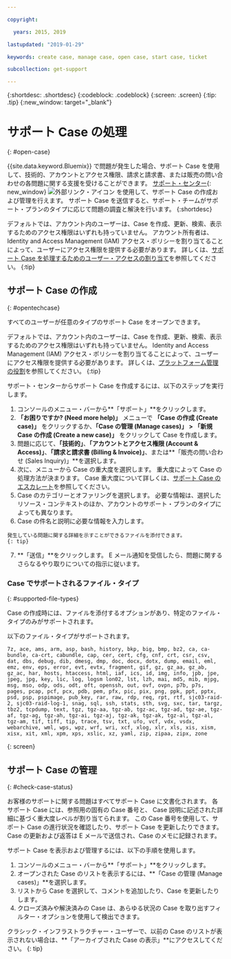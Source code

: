 ```yaml
---

copyright:

  years: 2015, 2019

lastupdated: "2019-01-29"

keywords: create case, manage case, open case, start case, ticket

subcollection: get-support

---
```


{:shortdesc: .shortdesc}
{:codeblock: .codeblock}
{:screen: .screen}
{:tip: .tip}
{:new_window: target="_blank"}

# サポート Case の処理 
{: #open-case}

{{site.data.keyword.Bluemix}} で問題が発生した場合、サポート Case を使用して、技術的、アカウントとアクセス権限、請求と請求書、または販売の問い合わせの各問題に関する支援を受けることができます。 [サポート・センター](https://dev.console.cloud.ibm.com/unifiedsupport/supportcenter){: new_window} ![外部リンク・アイコン](../icons/launch-glyph.svg "外部リンク・アイコン") を使用して、サポート Case の作成および管理を行えます。 サポート Case を送信すると、サポート・チームがサポート・プランのタイプに応じて問題の調査と解決を行います。
{:shortdesc}

デフォルトでは、アカウント内のユーザーは、Case を作成、更新、検索、表示するためのアクセス権限はいずれも持っていません。 アカウント所有者は、Identity and Access Management (IAM) アクセス・ポリシーを割り当てることによって、ユーザーにアクセス権限を提供する必要があります。 詳しくは、[サポート Case を処理するためのユーザー・アクセスの割り当て](/docs/get-support?topic=get-support-access#access)を参照してください。
{:tip}

## サポート Case の作成
{: #opentechcase}

すべてのユーザーが任意のタイプのサポート Case をオープンできます。

デフォルトでは、アカウント内のユーザーは、Case を作成、更新、検索、表示するためのアクセス権限はいずれも持っていません。 Identity and Access Management (IAM) アクセス・ポリシーを割り当てることによって、ユーザーにアクセス権限を提供する必要があります。 詳しくは、[プラットフォーム管理の役割](/docs/iam?topic=iam-platformroles#platformroles)を参照してください。
{:tip}

サポート・センターからサポート Case を作成するには、以下のステップを実行します。 

  1. コンソールのメニュー・バーから**「サポート」**をクリックします。
  2. **「お困りですか? (Need more help)」** メニューで **「Case の作成 (Create case)」** をクリックするか、**「Case の管理 (Manage cases)」 > 「新規 Case の作成 (Create a new case)」** をクリックして Case を作成します。
  3. 問題に応じて、**「技術的」**、**「アカウントとアクセス権限 (Account & Access)」**、**「請求と請求書 (Billing & Invoice)」**、または**「販売の問い合わせ (Sales Inquiry)」**を選択します。
  4. 次に、メニューから Case の重大度を選択します。 重大度によって Case の処理方法が決まります。 Case 重大度について詳しくは、[サポート Case のエスカレート](/docs/get-support?topic=get-support-escalation#escalation)を参照してください。
  5. Case のカテゴリーとオファリングを選択します。 必要な情報は、選択したリソース・コンテキストのほか、アカウントのサポート・プランのタイプによっても異なります。
  6. Case の件名と説明に必要な情報を入力します。 
  
    発生している問題に関する詳細を示すことができるファイルを添付できます。
    {: tip}
  7. **「送信」**をクリックします。 E メール通知を受信したら、問題に関するさらなるやり取りについての指示に従います。 

### Case でサポートされるファイル・タイプ 
{: #supported-file-types}

Case の作成時には、ファイルを添付するオプションがあり、特定のファイル・タイプのみがサポートされます。 

以下のファイル・タイプがサポートされます。 

```
7z, ace, ams, arm, asp, bash, history, bkp, big, bmp, bz2, ca, ca-bundle, ca-crt, cabundle, cap, cer, cert, cfg, cnf, crt, csr, csv, dat, dbs, debug, dib, dmesg, dmp, doc, docx, dotx, dump, email, eml, emz, env, eps, error, evt, evtx, fragment, gif, gz, gz_aa, gz_ab, gz_ac, har, hosts, htaccess, html, iaf, ics, id, img, info, jpb, jpe, jpeg, jpg, key, lic, log, logsm lon02, lst, lzh, mai, md5, mib, mjpg, msg, mso, odp, ods, odt, oft, openssh, out, ovf, ovpn, p7b, p7s, pages, pcap, pcf, pcx, pdb, pem, pfx, pic, pix, png, ppk, ppt, pptx, psd, psp, pspimage, pub_key, rar, raw, rdp, req, rpt, rtf, sjc03-raid-2, sjc03-raid-log-1, snag, sql, ssh, stats, sth, svg, sxc, tar, targz, tbz2, tcpdump, text, tgz, tgz-aa, tgz-ab, tgz-ac, tgz-ad, tgz-ae, tgz-af, tgz-ag, tgz-ah, tgz-ai, tgz-aj, tgz-ak, tgz-ak, tgz-al, tgz-al, tgz-am, tif, tiff, tip, trace, tsv, txt, ufo, vcf, vdx, vsdx, webarchive, wml, wps, wpz, wrf, wri, xcf, xlog, xlr, xls, xis, xism, xisx, xit, xml, xpm, xps, xslic, xz, yaml, zip, zipaa, zipx, zone
```
{: screen}

## サポート Case の管理 
{: #check-case-status}

お客様のサポートに関する問題はすべてサポート Case に文書化されます。 各サポート Case には、参照用の固有の Case 番号と、 Case 説明に記述された詳細に基づく重大度レベルが割り当てられます。 この Case 番号を使用して、サポート Case の進行状況を確認したり、サポート Case を更新したりできます。 Case の更新および返答は E メールで送信され、Case のメモに記録されます。 

サポート Case を表示および管理するには、以下の手順を使用します。

  1. コンソールのメニュー・バーから**「サポート」**をクリックします。
  2. オープンされた Case のリストを表示するには、**「Case の管理 (Manage cases)」**を選択します。
  3. リストから Case を選択して、コメントを追加したり、Case を更新したりします。
  4. クローズ済みや解決済みの Case は、あらゆる状況の Case を取り出すフィルター・オプションを使用して検出できます。 

クラシック・インフラストラクチャー・ユーザーで、以前の Case のリストが表示されない場合は、**「アーカイブされた Case の表示」**にアクセスしてください。 
{: tip}

